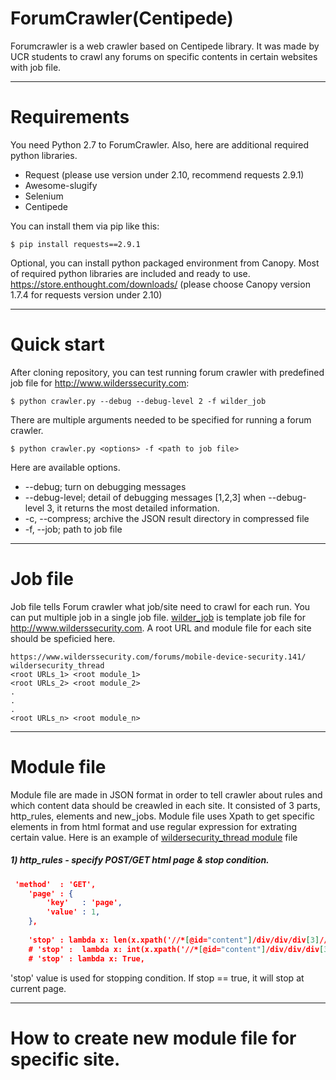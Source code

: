 # ForumCrawler(Centipede)

Forumcrawler is a web crawler based on Centipede library. It was made by UCR students to crawl any forums on specific contents in certain websites with job file. 

-------------
# Requirements

You need Python 2.7 to ForumCrawler. Also, here are additional required python libraries. 
 - Request (please use version under 2.10, recommend requests 2.9.1)
 - Awesome-slugify
 - Selenium
 - Centipede
 
You can install them via pip like this:
    
    $ pip install requests==2.9.1

Optional, you can install python packaged environment from Canopy. Most of required python libraries are included and ready to use. 
 https://store.enthought.com/downloads/ (please choose Canopy version 1.7.4 for requests version under 2.10)
 
-------------
# Quick start


After cloning repository, you can test running forum crawler with predefined job file for http://www.wilderssecurity.com:

    $ python crawler.py --debug --debug-level 2 -f wilder_job

There are multiple arguments needed to be specified for running a forum crawler. 

    $ python crawler.py <options> -f <path to job file> 

Here are available options. 
 - --debug; turn on debugging messages
 - --debug-level; detail of debugging messages [1,2,3] when --debug-level 3, it returns the most detailed information.
 - -c, --compress; archive the JSON result directory in compressed file
 - -f, --job; path to job file
    
-------------
# Job file
Job file tells Forum crawler what job/site need to crawl for each run. You can put multiple job in a single job file. [wilder_job](https://github.com/JakapunTachaiya/ForumCrawler/blob/master/wilder_job) is template job file for http://www.wilderssecurity.com. A root URL and module file for each site should be speficied here. 
    
```
https://www.wilderssecurity.com/forums/mobile-device-security.141/ wildersecurity_thread
<root URLs_1> <root module_1>
<root URLs_2> <root module_2>
.
.
.
<root URLs_n> <root module_n>
```
-------------
# Module file
Module file are made in JSON format in order to tell crawler about rules and which content data should be creawled in each site. It consisted of 3 parts, http_rules, elements and new_jobs. Module file uses Xpath to get specific elements in from html format and use regular expression for extrating certain value. Here is an example of [wildersecurity_thread module](https://github.com/JakapunTachaiya/ForumCrawler/blob/master/centipede/models.py) file  

##### 1) http_rules - specify POST/GET html page & stop condition.
```json
 'method'  : 'GET',
    'page' : {
        'key'   : 'page',
        'value' : 1,
    },
    
    'stop' : lambda x: len(x.xpath('//*[@id="content"]/div/div/div[3]//a[last()][contains(@class,"text")]')) == 0,
    # 'stop' :  lambda x: int(x.xpath('//*[@id="content"]/div/div/div[3]//a[contains(@class,"currentPage")]/text()')[0]) == 1,
    # 'stop' : lambda x: True,
```
'stop' value is used for stopping condition. If stop == true, it will stop at current page.

-------------
# How to create new module file for specific site. 


